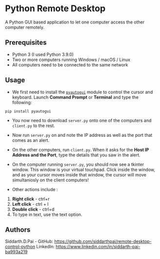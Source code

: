 # Python Remote Desktop

A Python GUI based application to let one computer access the other computer remotely.

## Prerequisites

* Python 3 (I used Python 3.9.0)
* Two or more computers running Windows / macOS / Linux
* All computers need to be connected to the same network

## Usage

* We first need to install the [`pyautogui`](https://pyautogui.readthedocs.io/en/latest/) module to control the cursor and keyboard. Launch <b>Command Prompt</b> or <b>Terminal</b> and type the following:

```
pip install pyautogui
```

* You now need to download `server.py` onto one of the computers and `client.py` to the rest.

* Now run `server.py` on and note the IP address as well as the port that comes as an alert.

* On the other computers, run `client.py`. When it asks for the <b>Host IP Address and the Port</b>, type the details that you saw in the alert.

* On the computer running `server.py`, you should now see a tkinter window. This window is your virtual touchpad. Click inside the window, and as your cursor moves inside that window, the cursor will move simultaniosly on the client computers!
- Other actions include  : 
1) **Right click** - ctrl+r
2) **Left click** - ctrl + l
3) **Double click** - ctrl+d
4) To type in text, use the text option.
## Authors

Siddarth.D.Pai - 
GitHub: https://github.com/siddarthpai/remote-desktop-control-python
LinkedIn: https://www.linkedin.com/in/siddarth-pai-ba993a219

